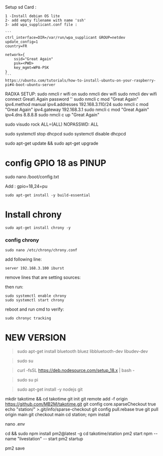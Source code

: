 Setup sd Card :

    1 -Install debian OS lite
    2- add empty filename with name 'ssh'
    3- add wpa_supplicant.conf file :

    ```
    ctrl_interface=DIR=/var/run/wpa_supplicant GROUP=netdev
    update_config=1
    country=FR

    network={
        ssid="Great Again"
        psk=<PWD>
        key_mgmt=WPA-PSK
    }
    ```
    https://ubuntu.com/tutorials/how-to-install-ubuntu-on-your-raspberry-pi#4-boot-ubuntu-server

RADXA SETUP:
sudo nmcli r wifi on
sudo nmcli dev wifi
sudo nmcli dev wifi connect Great\ Again password '<PWD>'
sudo nmcli c mod "Great Again" ipv4.method manual ipv4.addresses 192.168.3.110/24
sudo nmcli c mod "Great Again" ipv4.gateway 192.168.3.1
sudo nmcli c mod "Great Again" ipv4.dns 8.8.8.8
sudo nmcli c up "Great Again"

sudo visudo
rock ALL=(ALL) NOPASSWD: ALL

sudo systemctl stop dhcpcd
sudo systemctl disable dhcpcd

sudo apt-get update && sudo apt-get upgrade

<!-- # change password

    passwd -->

# config GPIO 18 as PINUP

sudo nano /boot/config.txt

Add : gpio=18,24=pu

<!-- # update/upgrade

    sudo apt update && sudo apt upgrade -->

<!-- # setup wifi /etc/dhcpcd.conf

    sudo nano /etc/dhcpcd.conf
    interface wlan0
    static ip_address=192.168.3.10X
    static routers=192.168.3.1
    static domain_name_servers=192.168.3.1 -->

<!-- # install python

    [link info](https://linuxize.com/post/how-to-install-python-3-9-on-debian-10/)

    sudo apt install build-essential zlib1g-dev libncurses5-dev libgdbm-dev libnss3-dev libssl-dev libsqlite3-dev libreadline-dev libffi-dev curl libbz2-dev

    wget https://www.python.org/ftp/python/3.9.9/Python-3.9.9.tgz

    tar -xf Python-3.9.9.tgz

    cd Python-3.9.9/
    ./configure --enable-optimizations

    make -j 4 (4 is the number of processor cores)

    sudo make altinstall

# install postgres sql

    sudo apt-get install postgresql

### Config postgres:

change user:

    sudo -i -u postgres
    psql
    create database workout;
    ALTER USER postgres WITH PASSWORD 'postgres';
    \q
    exit -->

    sudo apt-get install -y build-essential

# Install chrony

    sudo apt-get install chrony -y

### config chrony

    sudo nano /etc/chrony/chrony.conf

add following line:

    server 192.168.3.100 iburst

remove lines that are setting sources:

then run:

    sudo systemctl enable chrony
    sudo systemctl start chrony

reboot and run cmd to verify:

    sudo chronyc tracking

<!-- change timezone -->

   <!-- sudo timedatectl set-timezone Europe/Paris -->

<!-- # install pip

    sudo apt-get install pip

# prepare station

### from dev:

    scp -r station pi@192.168.3.1XX:~

### from station:

    pip install psycopg2
    pip install websocket-client
    pip install smbus -->

<!-- # Configure bluetooth:

1st time install:

    sudo apt install bluetooth pi-bluetooth bluez

Reboot and run:

    sudo bluetoothctl
    scan on
    pair XX:XX:XX:XX:XX:XX
    trust XX:XX:XX:XX:XX:XX
    exit -->

# NEW VERSION

> sudo apt-get install bluetooth bluez libbluetooth-dev libudev-dev

> sudo su

> curl -fsSL https://deb.nodesource.com/setup_18.x | bash -

> sudo su pi

> sudo apt-get install -y nodejs git

mkdir takotime && cd takotime
git init
git remote add -f origin https://github.com/MB2M/takotime.git
git config core.sparseCheckout true
echo "station/" >.git/info/sparse-checkout
git config pull.rebase true
git pull origin main
git checkout main
cd station; npm install

nano .env

<!-- npm start// pour tester -->
cd && sudo npm install pm2@latest -g
cd takotime/station
pm2 start npm --name "livestation" -- start
pm2 startup

pm2 save

<!-- pm2 start npm --name "restart button" -- run restartButton -->

<!-- ## Setup systemd services

### station.service

>sudo nano /etc/systemd/system/station.service

[Unit]
Description=Station Service
Wants=network-online.target
After=network-online.target

[Service]
WorkingDirectory=/home/pi/takotime/station
ExecStartPre=sudo rm -f livestation.json
ExecStart=sudo /usr/bin/node index.js
Restart=on-failure
User=pi
Environment=PORT=3000

[Install]
WantedBy=multi-user.target

### station_reload.service

>sudo nano /etc/systemd/system/station_service.service

[Unit]
Description=Station Service
Wants=network-online.target
After=network-online.target

[Service]
WorkingDirectory=/home/pi/takotime/station
ExecStart=sudo /usr/bin/node buttonRestartScript.js
Restart=on-failure
User=pi
Environment=PORT=3000

[Install]
WantedBy=multi-user.target -->
